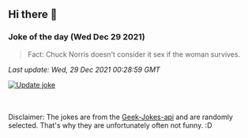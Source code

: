 ## Hi there 👋

### Joke of the day (Wed Dec 29 2021)
<!-- joke -->
>Fact: Chuck Norris doesn't consider it sex if the woman survives.
<!-- /joke -->

*Last update: Wed, 29 Dec 2021 00:28:59 GMT*

[![Update joke](https://github.com/nclskfm/nclskfm/actions/workflows/joke.yml/badge.svg)](https://github.com/nclskfm/nclskfm/actions/workflows/joke.yml)

<br><br>
Disclaimer: The jokes are from the [Geek-Jokes-api](https://github.com/sameerkumar18/geek-joke-api) and are randomly selected. That's why they are unfortunately often not funny. :D
